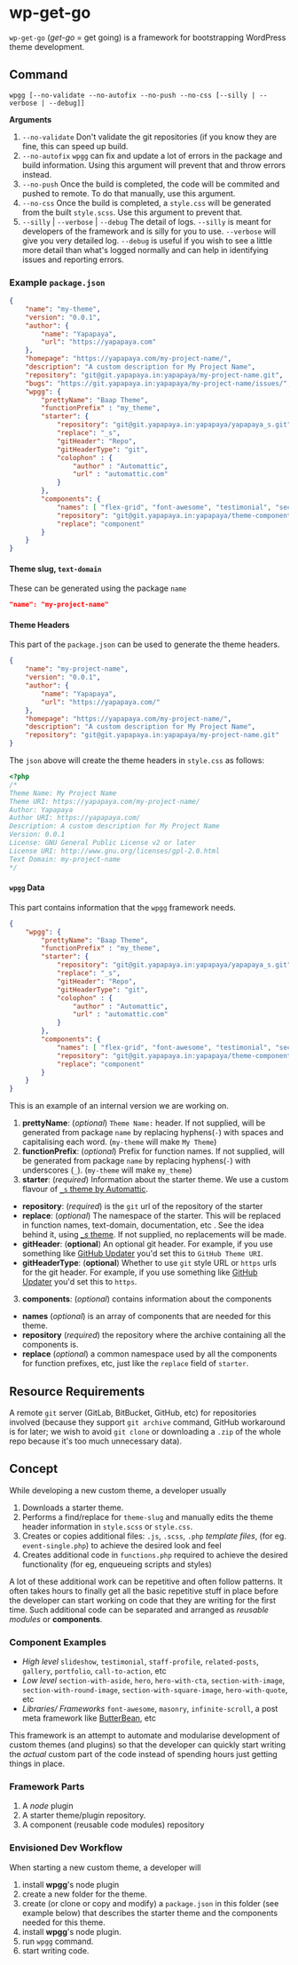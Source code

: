 # wp-get-go

`wp-get-go` (*get-go* = get going) is a framework for bootstrapping WordPress theme development.

## Command
`wpgg [--no-validate --no-autofix --no-push --no-css [--silly | --verbose | --debug]]`

**Arguments**
 1. `--no-validate` Don't validate the git repositories (if you know they are fine, this can speed up build.
 1. `--no-autofix` `wpgg` can fix and update a lot of errors in the package and build information. Using this argument will prevent that and throw errors instead.
 1. `--no-push` Once the build is completed, the code will be commited and pushed to remote. To do that manually, use this argument.
 1. `--no-css` Once the build is completed, a `style.css` will be generated from the built `style.scss`. Use this argument to prevent that. 
 1. `--silly` | `--verbose` | `--debug` The detail of logs. `--silly` is meant for developers of the framework and is silly for you to use. `--verbose` will give you very detailed log. `--debug` is useful if you wish to see a little more detail than what's logged normally and can help in identifying issues and reporting errors.


### Example `package.json`
```json
{
	"name": "my-theme",
	"version": "0.0.1",
	"author": {
		"name": "Yapapaya",
		"url": "https://yapapaya.com"
	},
	"homepage": "https://yapapaya.com/my-project-name/",
	"description": "A custom description for My Project Name",
	"repository": "git@git.yapapaya.in:yapapaya/my-project-name.git",
	"bugs": "https://git.yapapaya.in:yapapaya/my-project-name/issues/",
	"wpgg": {
		"prettyName": "Baap Theme",
		"functionPrefix" : "my_theme",
		"starter": {
			"repository": "git@git.yapapaya.in:yapapaya/yapapaya_s.git",
			"replace": "_s",
			"gitHeader": "Repo",
			"gitHeaderType": "git",
			"colophon" : {
				"author" : "Automattic",
				"url" : "automattic.com"
			}
		},
		"components": {
			"names": [ "flex-grid", "font-awesome", "testimonial", "section-with-aside" ],
			"repository": "git@git.yapapaya.in:yapapaya/theme-components.git",
			"replace": "component"
		}
	}
}
```

#### Theme slug, `text-domain`

These can be generated using the package `name`

```json
"name": "my-project-name"
```

#### Theme Headers
This part of the `package.json` can be used to generate the theme headers.

```json
{
	"name": "my-project-name",
	"version": "0.0.1",
	"author": {
		"name": "Yapapaya",
		"url": "https://yapapaya.com/"
	},
	"homepage": "https://yapapaya.com/my-project-name/",
	"description": "A custom description for My Project Name",
	"repository": "git@git.yapapaya.in:yapapaya/my-project-name.git"
}
```

The `json` above will create the theme headers in `style.css` as follows:

```php
<?php
/*
Theme Name: My Project Name
Theme URI: https://yapapaya.com/my-project-name/
Author: Yapapaya
Author URI: https://yapapaya.com/
Description: A custom description for My Project Name
Version: 0.0.1
License: GNU General Public License v2 or later
License URI: http://www.gnu.org/licenses/gpl-2.0.html
Text Domain: my-project-name
*/
```
#### `wpgg` Data

This part contains information that the `wpgg` framework needs. 

```json
{
	"wpgg": {
		"prettyName": "Baap Theme",
		"functionPrefix" : "my_theme",
		"starter": {
			"repository": "git@git.yapapaya.in:yapapaya/yapapaya_s.git",
			"replace": "_s",
			"gitHeader": "Repo",
			"gitHeaderType": "git",
			"colophon" : {
				"author" : "Automattic",
				"url" : "automattic.com"
			}
		},
		"components": {
			"names": [ "flex-grid", "font-awesome", "testimonial", "section-with-aside" ],
			"repository": "git@git.yapapaya.in:yapapaya/theme-components.git",
			"replace": "component"
		}
	}
}
```

This is an example of an internal version we are working on.
 1. **prettyName**: (*optional*) `Theme Name:` header. If not supplied, will be generated from package `name` by replacing hyphens(`-`) with spaces and capitalising each word. (`my-theme` will make `My Theme`)
 1. **functionPrefix**: (*optional*) Prefix for function names. If not supplied, will be generated from package `name` by replacing hyphens(`-`) with underscores (`_`). (`my-theme` will make `my_theme`)
 1. **starter**: (*required*) Information about the starter theme. We use a custom flavour of [`_s` theme by Automattic](https://github.com/Automattic/_s).
  * **repository**: (*required*) is the `git` url of the repository of the starter
  * **replace**: (*optional*) The namespace of the starter. This will be replaced in function names, text-domain, documentation, etc . See the idea behind it, using [*_s* theme](https://github.com/Automattic/_s#getting-started). If not supplied, no replacements will be made.
  * **gitHeader**: (**optional**) An optional git header. For example, if you use something like [GitHub Updater](https://github.com/afragen/github-updater) you'd set this to `GitHub Theme URI`.
  * **gitHeaderType**: (**optional**) Whether to use `git` style URL or `https` urls for the git header. For example, if you use something like [GitHub Updater](https://github.com/afragen/github-updater) you'd set this to `https`.
 3. **components**: (*optional*) contains information about the components
  * **names** (*optional*) is an array of components that are needed for this theme.
  * **repository** (*required*) the repository where the archive containing all the components is.
  * **replace** (*optional*) a common namespace used by all the components for function prefixes, etc, just like the `replace` field of `starter`.

## Resource Requirements
A remote `git` server (GitLab, BitBucket, GitHub, etc) for repositories involved (because they support `git archive` command, GitHub workaround is for later; we wish to avoid `git clone` or downloading a `.zip` of the whole repo because it's too much unnecessary data).

## Concept
While developing a new custom theme, a developer usually
 1. Downloads a starter theme.
 2. Performs a find/replace for `theme-slug` and manually edits the theme header information in `style.scss` or `style.css`.
 2. Creates or copies additional files: `.js`, `.scss`, `.php` *template files*, (for eg. `event-single.php`) to achieve the desired look and feel
 3. Creates additional code in `functions.php` required to achieve the desired functionality (for eg, enqueueing scripts and styles)

A lot of these additional work can be repetitive and often follow patterns. It often takes hours to finally get all the basic repetitive stuff in place before the developer can start working on code that they are writing for the first time. Such additional code can be separated and arranged as *reusable modules* or **components**.

### Component Examples
 * *High level* `slideshow`, `testimonial`, `staff-profile`, `related-posts`, `gallery`, `portfolio`, `call-to-action`, etc
 * *Low level* `section-with-aside`, `hero`, `hero-with-cta`, `section-with-image`, `section-with-round-image`, `section-with-square-image`, `hero-with-quote`, etc
 * *Libraries/ Frameworks* `font-awesome`, `masonry`, `infinite-scroll`, a post meta framework like [ButterBean](http://themehybrid.com/weblog/butterbean-post-meta-framework-beta), etc

This framework is an attempt to automate and modularise development of custom themes (and plugins) so that the developer can quickly start writing the *actual* custom part of the code instead of spending hours just getting things in place.

### Framework Parts
 1. A *node* plugin
 2. A starter theme/plugin repository.
 3. A component (reusable code modules) repository

### Envisioned Dev Workflow
When starting a new custom theme, a developer will

 1. install **wpgg**'s node plugin
 1. create a new folder for the theme.
 1. create (or clone or copy and modify) a `package.json` in this folder (see example below) that describes the starter theme and the components needed for this theme.
 1. install **wpgg**'s node plugin.
 1. run `wpgg` command.
 1. start writing code.
